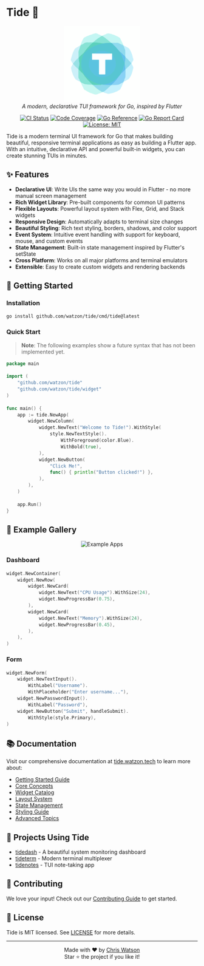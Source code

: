 # Tide 🌊

<p align="center">
  <img src="./docs/tide-logo.png" alt="Tide Logo" width="200" />
  <br>
  <em>A modern, declarative TUI framework for Go, inspired by Flutter</em>
</p>

<p align="center">
  <a href="https://github.com/watzon/tide/actions"><img src="https://github.com/watzon/tide/actions/workflows/testing.yaml/badge.svg" alt="CI Status"></a>
  <a href="https://app.codecov.io/github/watzon/tide"><img src="https://codecov.io/gh/watzon/tide/branch/main/graph/badge.svg" alt="Code Coverage"></a>
  <a href="https://pkg.go.dev/github.com/watzon/tide"><img src="https://pkg.go.dev/badge/github.com/watzon/tide.svg" alt="Go Reference"></a>
  <a href="https://goreportcard.com/report/github.com/watzon/tide"><img src="https://goreportcard.com/badge/github.com/watzon/tide" alt="Go Report Card"></a>
  <a href="https://opensource.org/licenses/MIT"><img src="https://img.shields.io/badge/License-MIT-yellow.svg" alt="License: MIT"></a>
</p>

Tide is a modern terminal UI framework for Go that makes building beautiful, responsive terminal applications as easy as building a Flutter app. With an intuitive, declarative API and powerful built-in widgets, you can create stunning TUIs in minutes.

## ✨ Features

- **Declarative UI**: Write UIs the same way you would in Flutter - no more manual screen management
- **Rich Widget Library**: Pre-built components for common UI patterns
- **Flexible Layouts**: Powerful layout system with Flex, Grid, and Stack widgets
- **Responsive Design**: Automatically adapts to terminal size changes
- **Beautiful Styling**: Rich text styling, borders, shadows, and color support
- **Event System**: Intuitive event handling with support for keyboard, mouse, and custom events
- **State Management**: Built-in state management inspired by Flutter's setState
- **Cross Platform**: Works on all major platforms and terminal emulators
- **Extensible**: Easy to create custom widgets and rendering backends

## 🚀 Getting Started

### Installation

```bash
go install github.com/watzon/tide/cmd/tide@latest
```

### Quick Start

> **Note**: The following examples show a future syntax that has not been implemented yet.

```go
package main

import (
    "github.com/watzon/tide"
    "github.com/watzon/tide/widget"
)

func main() {
    app := tide.NewApp(
        widget.NewColumn(
            widget.NewText("Welcome to Tide!").WithStyle(
                style.NewTextStyle().
                    WithForeground(color.Blue).
                    WithBold(true),
            ),
            widget.NewButton(
                "Click Me!",
                func() { println("Button clicked!") },
            ),
        ),
    )
    
    app.Run()
}
```

## 🎨 Example Gallery

<p align="center">
  <img src="/api/placeholder/800/400" alt="Example Apps" />
</p>

### Dashboard
```go
widget.NewContainer(
    widget.NewRow(
        widget.NewCard(
            widget.NewText("CPU Usage").WithSize(24),
            widget.NewProgressBar(0.75),
        ),
        widget.NewCard(
            widget.NewText("Memory").WithSize(24),
            widget.NewProgressBar(0.45),
        ),
    ),
)
```

### Form
```go
widget.NewForm(
    widget.NewTextInput().
        WithLabel("Username").
        WithPlaceholder("Enter username..."),
    widget.NewPasswordInput().
        WithLabel("Password"),
    widget.NewButton("Submit", handleSubmit).
        WithStyle(style.Primary),
)
```

## 📚 Documentation

Visit our comprehensive documentation at [tide.watzon.tech](https://tide.watzon.tech) to learn more about:

- [Getting Started Guide](https://tide.watzon.tech/docs/getting-started)
- [Core Concepts](https://tide.watzon.tech/docs/core-concepts)
- [Widget Catalog](https://tide.watzon.tech/docs/widgets)
- [Layout System](https://tide.watzon.tech/docs/layout)
- [State Management](https://tide.watzon.tech/docs/state)
- [Styling Guide](https://tide.watzon.tech/docs/styling)
- [Advanced Topics](https://tide.watzon.tech/docs/advanced)

## 🌟 Projects Using Tide

- [tidedash](https://github.com/example/tidedash) - A beautiful system monitoring dashboard
- [tideterm](https://github.com/example/tideterm) - Modern terminal multiplexer
- [tidenotes](https://github.com/example/tidenotes) - TUI note-taking app

## 🤝 Contributing

We love your input! Check out our [Contributing Guide](CONTRIBUTING.md) to get started.

## 📄 License

Tide is MIT licensed. See [LICENSE](LICENSE) for more details.

---

<p align="center">
  Made with ❤️ by <a href="https://github.com/watzon">Chris Watson</a>
  <br>
  Star ⭐ the project if you like it!
</p>